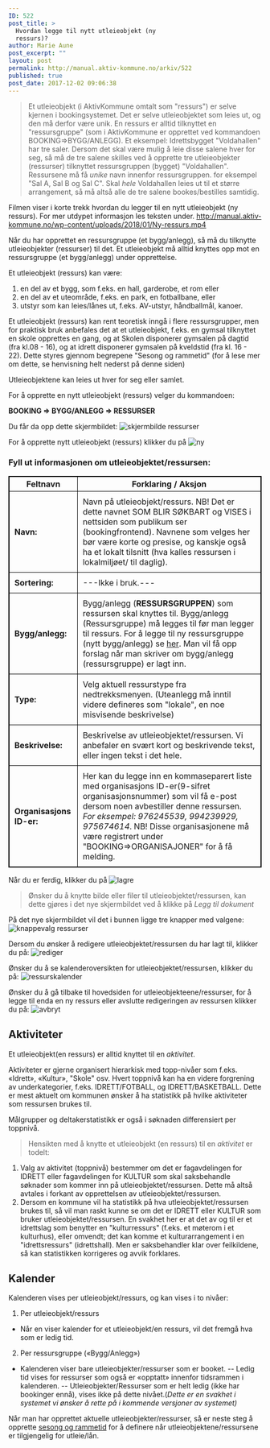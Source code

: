 ```yaml
---
ID: 522
post_title: >
  Hvordan legge til nytt utleieobjekt (ny
  ressurs)?
author: Marie Aune
post_excerpt: ""
layout: post
permalink: http://manual.aktiv-kommune.no/arkiv/522
published: true
post_date: 2017-12-02 09:06:38
---
```

>Et utleieobjekt (i AktivKommune omtalt som "ressurs") er selve kjernen i bookingsystemet. Det er selve utleieobjektet som leies ut, og den må derfor være unik. En ressurs er alltid tilknyttet en "ressursgruppe" (som i AktivKommune er opprettet ved kommandoen BOOKING=>BYGG/ANLEGG). Et eksempel: Idrettsbygget "Voldahallen" har tre saler. Dersom det skal være mulig å leie disse salene hver for seg, så må de tre salene skilles ved å opprette tre utleieobjekter (ressurser) tilknyttet ressursgruppen (bygget) "Voldahallen". Ressursene må få <em>unike</em>  navn innenfor ressursgruppen. for eksempel "Sal A, Sal B og Sal C". Skal <em>hele </em> Voldahallen leies ut til et større arrangement, så må altså alle de tre salene bookes/bestilles samtidig.

Filmen viser i korte trekk hvordan du legger til en nytt utleieobjekt (ny ressurs). For mer utdypet informasjon les teksten under.
http://manual.aktiv-kommune.no/wp-content/uploads/2018/01/Ny-ressurs.mp4


Når du har opprettet en ressursgruppe (et bygg/anlegg), så må du tilknytte utleieobjekter  (ressurser) til det. Et utleieobjekt må alltid knyttes opp mot en ressursgruppe (et bygg/anlegg) under opprettelse.

Et utleieobjekt (ressurs) kan være:
1. en del av et bygg, som f.eks. en hall, garderobe, et rom eller 
2. en del av et uteområde, f.eks. en park, en fotballbane, eller
3. utstyr som kan leies/lånes ut, f.eks. AV-utstyr, håndballmål, kanoer.

Et utleieobjekt (ressurs) kan rent teoretisk inngå i flere ressursgrupper, men for praktisk bruk anbefales det at et utleieobjekt, f.eks. en gymsal tilknyttet en skole opprettes en gang, og at Skolen disponerer gymsalen på dagtid (fra kl.08 - 16), og at idrett disponerer gymsalen på kveldstid (fra kl. 16 - 22). Dette styres gjennom begrepene "Sesong og rammetid" (for å lese mer om dette,  se henvisning helt nederst på denne siden)
 
Utleieobjektene kan leies ut hver for seg eller samlet.

For å opprette en nytt utleieobjekt (ressurs) velger du kommandoen:

<strong>BOOKING => BYGG/ANLEGG => RESSURSER </strong>

Du får da opp dette skjermbildet: 
![skjermbilde ressurser](http://manual.aktiv-kommune.no/wp-content/uploads/2017/12/Skjermbilderessurser.png)

For å opprette nytt utleieobjekt (ressurs) klikker du på 
![ny](http://manual.aktiv-kommune.no/wp-content/uploads/2017/12/NY.png)

### Fyll ut informasjonen om utleieobjektet/ressursen: 
Feltnavn | Forklaring / Aksjon
--------------------------------|-----------------------------------------------------
**Navn:** |Navn på utleieobjekt/ressurs. NB! Det er dette navnet SOM BLIR SØKBART og VISES i nettsiden som publikum ser (bookingfrontend). Navnene som velges her bør være korte og presise, og kanskje også ha et lokalt tilsnitt (hva kalles ressursen i lokalmiljøet/ til daglig).
**Sortering:** |   ---Ikke i bruk.---
**Bygg/anlegg:** |Bygg/anlegg (<strong>RESSURSGRUPPEN</strong>) som ressursen skal knyttes til. Bygg/anlegg (Ressursgruppe) må legges til før man legger til ressurs. For å legge til ny ressursgruppe (nytt bygg/anlegg) se [her](http://manual.aktiv-kommune.no/?p=166). Man vil få opp forslag når man skriver om bygg/anlegg (ressursgruppe) er lagt inn. 
**Type:** |Velg aktuell ressurstype fra nedtrekksmenyen. (Uteanlegg må inntil videre defineres som "lokale", en noe misvisende beskrivelse)
**Beskrivelse:** |Beskrivelse av utleieobjektet/ressursen. Vi anbefaler en svært kort og beskrivende tekst, eller ingen tekst i det hele.
**Organisasjons ID-er:** |Her kan du legge inn en kommaseparert liste med organisasjons ID-er(9-sifret organisasjonsnummer) som vil få e-post dersom noen avbestiller denne ressursen. <em>For eksempel: 976245539, 994239929, 975674614</em>. NB! Disse organisasjonene må være registrert under "BOOKING=>ORGANISAJONER" for å få melding.

<style>
table, th, td {
    border: 1px solid black;
    border-collapse: collapse;

}
td {padding: 10px;}

</style>


Når du er ferdig, klikker du på 
![lagre](http://manual.aktiv-kommune.no/wp-content/uploads/2017/12/lagre.png)

> Ønsker du å knytte bilde eller filer til utleieobjektet/ressursen,  kan dette gjøres i det nye skjermbildet ved å klikke på *Legg til dokument*

På det nye skjermbildet vil det i bunnen ligge tre knapper med valgene: 
![knappevalg ressurser](http://manual.aktiv-kommune.no/wp-content/uploads/2017/12/Skjermbilderessurs.png)

Dersom du ønsker å redigere utleieobjektet/ressursen du har lagt til, klikker du på:
![rediger](http://manual.aktiv-kommune.no/wp-content/uploads/2017/12/rediger.png)

Ønsker du å se kalenderoversikten for utleieobjektet/ressursen, klikker du på:
![ressurskalender](http://manual.aktiv-kommune.no/wp-content/uploads/2017/12/ressurskalender.png)

Ønsker du å gå tilbake til hovedsiden for utleieobjekteene/ressurser, for å legge til enda en ny ressurs eller avslutte redigeringen av ressursen klikker du på:
![avbryt](http://manual.aktiv-kommune.no/wp-content/uploads/2017/12/avbryt.png)

## Aktiviteter
Et utleieobjekt(en ressurs) er alltid knyttet til en <em>aktivitet</em>. 

Aktiviteter er gjerne organisert hierarkisk med topp-nivåer som f.eks. «Idrett», «Kultur», "Skole" osv.
Hvert toppnivå kan ha en videre forgrening av underkategorier, f.eks. IDRETT/FOTBALL, og IDRETT/BASKETBALL. Dette er mest aktuelt om kommunen ønsker å ha statistikk på hvilke aktiviteter som ressursen brukes til.

Målgrupper og deltakerstatistikk er også i søknaden differensiert per toppnivå.

>Hensikten med å knytte et utleieobjekt (en ressurs) til en <em>aktivitet </em> er todelt:
1. Valg av aktivitet (toppnivå) bestemmer om det er fagavdelingen for IDRETT eller fagavdelingen for KULTUR som skal saksbehandle søknader som kommer inn på utleieobjektet/ressursen. Dette må altså avtales i forkant av opprettelsen av utleieobjektet/ressursen.
2. Dersom en kommune vil ha statistikk på hva utleieobjektet/ressursen brukes til, så vil man raskt kunne se om det er IDRETT eller KULTUR som bruker utleieobjektet/ressursen. En svakhet her er at det av og til er et idrettslag som benytter en "kulturressurs" (f.eks. et møterom i et kulturhus), eller omvendt; det kan komme et kulturarrangement i en "idrettsressurs" (idrettshall). Men er saksbehandler klar over feilkildene, så kan statistikken korrigeres og avvik forklares.

## Kalender
Kalenderen vises per utleieobjekt/ressurs, og kan vises i to nivåer:
1) Per utleieobjekt/ressurs
- Når en viser kalender for et utleieobjekt/en ressurs, vil det fremgå hva som er ledig tid.
2) Per ressursgruppe («Bygg/Anlegg»)
-  Kalenderen viser bare utleieobjekter/ressurser som er booket. 
-- Ledig tid vises for ressurser som også er «opptatt» innenfor tidsrammen i kalenderen.
-- Utleieobjekter/Ressurser som er helt ledig (ikke har bookinger ennå), vises ikke på dette nivået.(<em>Dette er en svakhet i systemet vi ønsker å rette på i kommende versjoner av systemet)</em>


Når man har opprettet aktuelle utleieobjekter/ressurser, så er neste steg å opprette [sesong og rammetid](http://manual.aktiv-kommune.no/?p=502) for å definere når utleieobjektene/ressursene er tilgjengelig for utleie/lån.